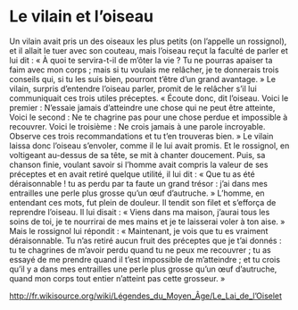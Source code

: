 # Le vilain et l’oiseau

Un vilain avait pris un des oiseaux les plus petits (on l’appelle un rossignol), et il allait le tuer avec son couteau, mais l’oiseau reçut la faculté de parler et lui dit :
« À quoi te servira-t-il de m’ôter la vie ? Tu ne pourras apaiser ta faim avec mon corps ; mais si tu voulais me relâcher, je te donnerais trois conseils qui, si tu les suis bien, pourront t’être d’un grand avantage. »
Le vilain, surpris d’entendre l’oiseau parler, promit de le relâcher s’il lui communiquait ces trois utiles préceptes.
« Écoute donc, dit l’oiseau. Voici le premier : N’essaie jamais d’atteindre une chose qui ne peut être atteinte, Voici le second : Ne te chagrine pas pour une chose perdue et impossible à recouvrer. Voici le troisième : Ne crois jamais à une parole incroyable. Observe ces trois recommandations et tu t’en trouveras bien. »
Le vilain laissa donc l’oiseau s’envoler, comme il le lui avait promis. Et le rossignol, en voltigeant au-dessus de sa tête, se mit à chanter doucement. Puis, sa chanson finie, voulant savoir si l’homme avait compris la valeur de ses préceptes et en avait retiré quelque utilité, il lui dit :
« Que tu as été déraisonnable ! tu as perdu par ta faute un grand trésor : j’ai dans mes entrailles une perle plus grosse qu’un œuf d’autruche. »
L’homme, en entendant ces mots, fut plein de douleur. Il tendit son filet et s’efforça de reprendre l’oiseau. Il lui disait : « Viens dans ma maison, j’aurai tous les soins de toi, je te nourrirai de mes mains et je te laisserai voler à ton aise. »
Mais le rossignol lui répondit : « Maintenant, je vois que tu es vraiment déraisonnable. Tu n’as retiré aucun fruit des préceptes que je t’ai donnés : tu te chagrines de m’avoir perdu quand tu ne peux me recouvrer ; tu as essayé de me prendre quand il t’est impossible de m’atteindre ; et tu crois qu’il y a dans mes entrailles une perle plus grosse qu’un œuf d’autruche, quand mon corps tout entier n’atteint pas cette grosseur. »

http://fr.wikisource.org/wiki/Légendes_du_Moyen_Âge/Le_Lai_de_l’Oiselet